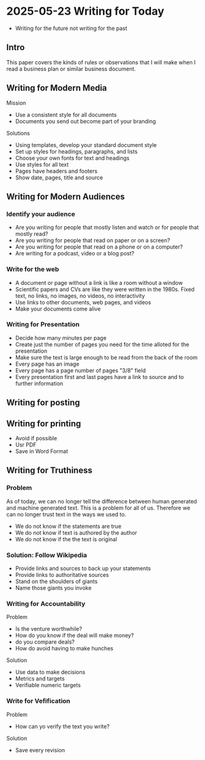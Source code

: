 # 2025-05-23 Writing for Today

* Writing for the future not writing for the past

## Intro

This paper covers the kinds of rules or observations that I will make when I read a business plan or similar business document. 


## Writing for Modern Media

Mission

* Use a consistent style for all documents
* Documents you send out become part of your branding

Solutions

* Using templates, develop your standard document style
* Set up styles for headings, paragraphs, and lists
* Choose your own fonts for text and headings
* Use styles for all text
* Pages have headers and footers
* Show date, pages, title and source


## Writing for Modern Audiences

### Identify your audience

* Are you writing for people that mostly listen and watch or for people that mostly read?
* Are you writing for people that read on paper or on a screen?
* Are you writing for people that read on a phone or on a computer?
* Are writing for a podcast, video or a blog post?

### Write for the web

* A document or page without a link is like a room without a window
* Scientific papers and CVs are like they were written in the 1980s. Fixed text, no links, no images, no videos, no interactivity
* Use links to other documents, web pages, and videos
* Make your documents come alive

### Writing for Presentation

* Decide how many minutes per page
* Create just the number of pages you need for the time alloted for the presentation
* Make sure the text is large enough to be read from the back of the room
* Every page has an image
* Every page has a page number of pages "3/8" field
* Every presentation first and last pages have a link to source and to further information

## Writing for posting

## Writing for printing

* Avoid if possible
* Usr PDF
* Save in Word Format


## Writing for Truthiness

### Problem

As of today, we can no longer tell the difference between human generated and machine generated text. This is a problem for all of us. Therefore we can no longer trust text in the ways we used to.

* We do not know if the statements are true
* We do not know if text is authored by the author
* We do not know if the the text is original

### Solution: Follow Wikipedia

* Provide links and sources to back up your statements
* Provide links to authoritative sources
* Stand on the shoulders of giants
* Name those giants you invoke

### Writing for Accountability

Problem

* Is the venture worthwhile?
* How do you know if the deal will make money?
* do you compare deals?
* How do avoid having to make hunches 

Solution

* Use data to make decisions
* Metrics and targets
* Verifiable numeric targets

### Write for Vefification

Problem

* How can yo verify the text you write?

Solution

* Save every revision